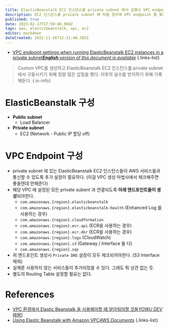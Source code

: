 ```yaml
---
title: ElasticBeanstalk EC2 인스턴스를 private subnet 에서 실행시 VPC endpoint 설정
description: EC2 인스턴스를 prviate subnet 에 띄울 경우에 VPC endpoint 를 몇가지 생성해줘야 인스턴스가 정상적으로 프로비저닝 된다.
published: true
date: 2023-02-17T17:59:48.968Z
tags: aws, elasticbeanstalk, vpc, ec2
editor: markdown
dateCreated: 2022-11-26T15:31:40.385Z
---
```


- [VPC endpoint settings when running ElasticBeanstalk EC2 instances in a private subnet***English** version of this document is available*](/en/dev/AWS/VPC-endpoint-settings-when-running-ElasticBeanstalk-EC2-instances-in-a-private-subnet)
{.links-list}

> Custom VPC를 생성하고 ElasticBeanstalk EC2 인스턴스를 private subnet 에서 구동시키기 위해 정말 많은 삽질을 했다.
> 이후의 실수를 방지하기 위해 기록해둔다.
{.is-info}

# ElasticBeanstalk 구성

- **Public subnet**
  - Load Balancer
- **Private subnet**
  - EC2 (Network - Public IP 할당 off)
  
# VPC Endpoint 구성

- private subnet 에 있는 ElasticBeanstalk EC2 인스턴스들이 AWS 서비스들과 통신할 수 있도록 추가 설정이 필요하다. (이걸 VPC 생성 마법사에서 체크해주면 좋을텐데 안해준다)
- 해당 VPC 에 설정된 모든 private subent 과 연결되도록 **아래 엔드포인트들이 생성**되야한다.
  - `com.amazonaws.{region}.elasticbeanstalk`
  - `com.amazonaws.{region}.elasticbeanstalk-health` (Enhanced Log 를 사용하는 경우)
  - `com.amazonaws.{region}.cloudformation`
  - `com.amazonaws.{region}.ecr.api` (ECR을 사용하는 경우)
  - `com.amazonaws.{region}.ecr.dkr` (ECR을 사용하는 경우)
  - `com.amazonaws.{region}.logs` (CloudWatch)
  - `com.amazonaws.{region}.s3` (Gateway / Interface 둘 다)
  - `com.amazonaws.{region}.sqs`
- 위 엔드포인트 생성시 `Private DNS` 설정이 모두 체크되어야한다. (S3 Interface 제외)
- 실제론 사용하지 않는 서비스들이 추가되었을 수 있다. 그래도 뭐 상관 없는 듯.
- 별도의 Routing Table 설정할 필요는 없다.

# References

- [VPC 환경에서 Elastic Beanstalk 을 사용해야할 때 알아둬야할 것들*YOWU DEV WIKI*](https://wiki.yowu.dev/ko/dev/AWS/Things-to-know-when-using-Elastic-Beanstalk-in-a-VPC-environment)
- [Using Elastic Beanstalk with Amazon VPC*AWS Documents*](https://docs.aws.amazon.com/elasticbeanstalk/latest/dg/vpc.html#services-vpc-private-beanstalk)
{.links-list}